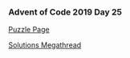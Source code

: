 ### Advent of Code 2019 Day 25

[Puzzle Page](https://adventofcode.com/2019/day/25)

[Solutions Megathread](https://www.reddit.com/r/adventofcode/comments/efca4m/2019_day_25_solutions/)
